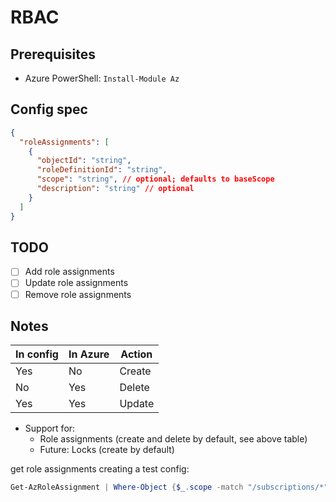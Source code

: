 # RBAC

## Prerequisites

- Azure PowerShell: `Install-Module Az`

## Config spec

```json
{
  "roleAssignments": [
    {
      "objectId": "string",
      "roleDefinitionId": "string",
      "scope": "string", // optional; defaults to baseScope
      "description": "string" // optional
    }
  ]
}
```

## TODO

- [ ] Add role assignments
- [ ] Update role assignments
- [ ] Remove role assignments

## Notes

| In config | In Azure | Action |
| --------- | -------- | ------ |
| Yes       | No       | Create |
| No        | Yes      | Delete |
| Yes       | Yes      | Update |

- Support for:
  - Role assignments (create and delete by default, see above table)
  - Future: Locks (create by default)

get role assignments creating a test config:

```powershell
Get-AzRoleAssignment | Where-Object {$_.scope -match "/subscriptions/*"} | Select-Object -Property ObjectId, RoleDefinitionId, Scope, Description | ConvertTo-Json | Out-File "roleAssignments.json"
```
